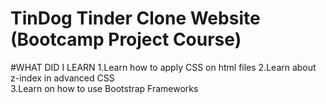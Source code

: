 # TinDog Tinder Clone Website (Bootcamp Project Course)

#WHAT DID I LEARN
1.Learn how to apply CSS on html files
2.Learn about z-index in advanced CSS  
3.Learn on how to use Bootstrap Frameworks
